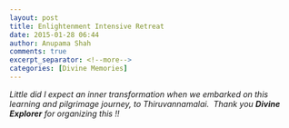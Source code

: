 ```yaml
---
layout: post
title: Enlightenment Intensive Retreat
date: 2015-01-28 06:44
author: Anupama Shah
comments: true
excerpt_separator: <!--more-->
categories: [Divine Memories]
---
```

<p><i>Little did I expect an inner transformation when we embarked on this learning and pilgrimage journey,<!--more--> to Thiruvannamalai.  Thank you </i><strong><i>Divine Explorer</i></strong><i> for organizing this !!</i><strong><br /></strong></p>
